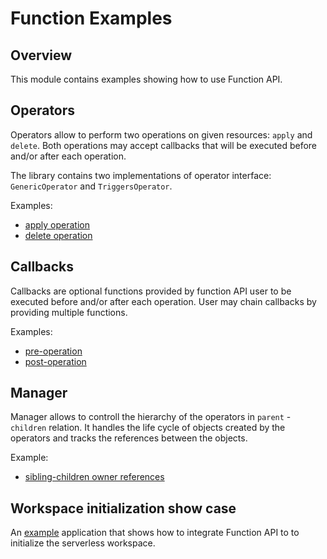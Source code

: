 # Function Examples

## Overview

This module contains examples showing how to use Function API.

## Operators

Operators allow to perform two operations on given resources: `apply` and `delete`. 
Both operations may accept callbacks that will be executed before and/or after each operation.

The library contains two implementations of operator interface: `GenericOperator` and `TriggersOperator`.

Examples:

* [apply operation](./cmd/operator/apply/main.go)
* [delete operation](./cmd/operator/delete/main.go)

## Callbacks

Callbacks are optional functions provided by function API user to be executed before and/or after each operation. User may chain callbacks by providing multiple functions.

Examples:

* [pre-operation](./cmd/callbacks/pre/main.go)
* [post-operation](./cmd/callbacks/pre/main.go)

## Manager

Manager allows to controll the hierarchy of the operators in `parent` - `children` relation. It handles the life cycle of objects created by the operators and tracks the references between the objects.

Example:
* [sibling-children owner references](./cmd/manager/main.go) 

## Workspace initialization show case

An [example](./cmd/init/main.go) application that shows how to integrate Function API to to initialize the serverless workspace.
